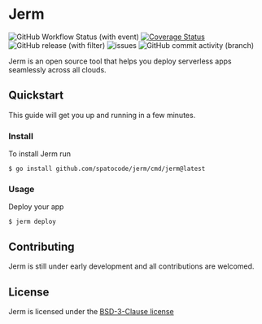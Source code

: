 # Jerm

![GitHub Workflow Status (with event)](https://img.shields.io/github/actions/workflow/status/spatocode/jerm/tests.yml) [![Coverage Status](https://coveralls.io/repos/github/spatocode/jerm/badge.svg)](https://coveralls.io/github/spatocode/jerm) ![GitHub release (with filter)](https://img.shields.io/github/v/release/spatocode/jerm)
 ![issues](https://img.shields.io/github/issues/spatocode/jerm) ![GitHub commit activity (branch)](https://img.shields.io/github/commit-activity/m/spatocode/jerm)

Jerm is an open source tool that helps you deploy serverless apps seamlessly across all clouds.

## Quickstart

This guide will get you up and running in a few minutes.

### Install

To install Jerm run 

```
$ go install github.com/spatocode/jerm/cmd/jerm@latest
```

### Usage

Deploy your app

```
$ jerm deploy
```

## Contributing

Jerm is still under early development and all contributions are welcomed.

## License

Jerm is licensed under the [BSD-3-Clause license](https://github.com/spatocode/jerm/blob/main/LICENSE)

